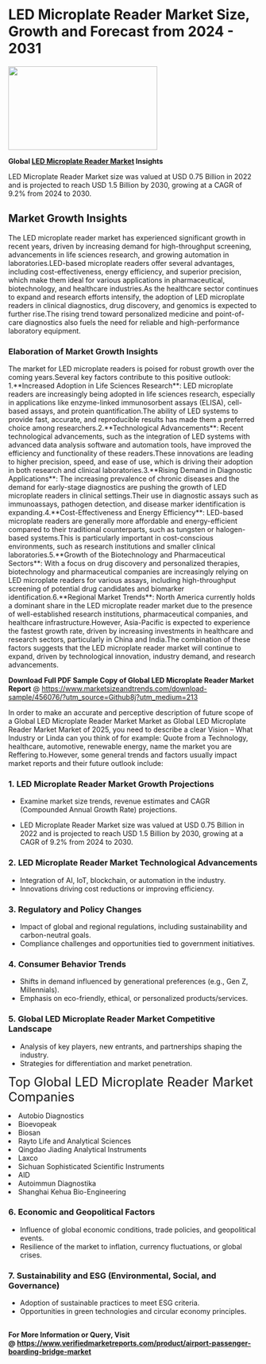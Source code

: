 <H1>LED Microplate Reader Market Size, Growth and Forecast from 2024 - 2031</H1><img class="aligncenter size-medium wp-image-584254" src="https://thirdeyenews.in/wp-content/uploads/2024/09/Global-Market-Research-300x168.jpeg" alt="" width="300" height="168" /><p><strong>Global&nbsp;<a href="https://www.marketsizeandtrends.com/download-sample/456076/?utm_source=Github8j?utm_medium=213">LED Microplate Reader Market</a> Insights</strong></p><p>LED Microplate Reader Market size was valued at USD 0.75 Billion in 2022 and is projected to reach USD 1.5 Billion by 2030, growing at a CAGR of 9.2% from 2024 to 2030.</p><p><h2>Market Growth Insights</h2> The LED microplate reader market has experienced significant growth in recent years, driven by increasing demand for high-throughput screening, advancements in life sciences research, and growing automation in laboratories.LED-based microplate readers offer several advantages, including cost-effectiveness, energy efficiency, and superior precision, which make them ideal for various applications in pharmaceutical, biotechnology, and healthcare industries.As the healthcare sector continues to expand and research efforts intensify, the adoption of LED microplate readers in clinical diagnostics, drug discovery, and genomics is expected to further rise.The rising trend toward personalized medicine and point-of-care diagnostics also fuels the need for reliable and high-performance laboratory equipment. <h3>Elaboration of Market Growth Insights</h3> The market for LED microplate readers is poised for robust growth over the coming years.Several key factors contribute to this positive outlook: 1.**Increased Adoption in Life Sciences Research**: LED microplate readers are increasingly being adopted in life sciences research, especially in applications like enzyme-linked immunosorbent assays (ELISA), cell-based assays, and protein quantification.The ability of LED systems to provide fast, accurate, and reproducible results has made them a preferred choice among researchers.2.**Technological Advancements**: Recent technological advancements, such as the integration of LED systems with advanced data analysis software and automation tools, have improved the efficiency and functionality of these readers.These innovations are leading to higher precision, speed, and ease of use, which is driving their adoption in both research and clinical laboratories.3.**Rising Demand in Diagnostic Applications**: The increasing prevalence of chronic diseases and the demand for early-stage diagnostics are pushing the growth of LED microplate readers in clinical settings.Their use in diagnostic assays such as immunoassays, pathogen detection, and disease marker identification is expanding.4.**Cost-Effectiveness and Energy Efficiency**: LED-based microplate readers are generally more affordable and energy-efficient compared to their traditional counterparts, such as tungsten or halogen-based systems.This is particularly important in cost-conscious environments, such as research institutions and smaller clinical laboratories.5.**Growth of the Biotechnology and Pharmaceutical Sectors**: With a focus on drug discovery and personalized therapies, biotechnology and pharmaceutical companies are increasingly relying on LED microplate readers for various assays, including high-throughput screening of potential drug candidates and biomarker identification.6.**Regional Market Trends**: North America currently holds a dominant share in the LED microplate reader market due to the presence of well-established research institutions, pharmaceutical companies, and healthcare infrastructure.However, Asia-Pacific is expected to experience the fastest growth rate, driven by increasing investments in healthcare and research sectors, particularly in China and India.The combination of these factors suggests that the LED microplate reader market will continue to expand, driven by technological innovation, industry demand, and research advancements.</p><p><span class=""><strong>Download Full PDF Sample Copy of Global LED Microplate Reader Market Report</strong> @ <a href="https://www.marketsizeandtrends.com/download-sample/456076/?utm_source=Github8j?utm_medium=213" target="_blank">https://www.marketsizeandtrends.com/download-sample/456076/?utm_source=Github8j?utm_medium=213</a></span></p><p>In order to make an accurate and perceptive description of future scope of a Global&nbsp;LED Microplate Reader Market Market as Global&nbsp;LED Microplate Reader Market Market of 2025, you need to describe a clear Vision &ndash; What Industry or Linda can you think of for example: Quote from a Technology, healthcare, automotive, renewable energy, name the market you are Reffering to.However, some general trends and factors usually impact market reports and their future outlook include:</p><h3>1.&nbsp;<strong>LED Microplate Reader Market Growth Projections</strong></h3><ul><li>Examine market size trends, revenue estimates and CAGR (Compounded Annual Growth Rate) projections.</li><li><p>LED Microplate Reader Market size was valued at USD 0.75 Billion in 2022 and is projected to reach USD 1.5 Billion by 2030, growing at a CAGR of 9.2% from 2024 to 2030.</p></li></ul><h3>2.&nbsp;<strong>LED Microplate Reader Market Technological Advancements</strong></h3><ul><li>Integration of AI, IoT, blockchain, or automation in the industry.</li><li>Innovations driving cost reductions or improving efficiency.</li></ul><h3>3.&nbsp;<strong>Regulatory and Policy Changes</strong></h3><ul><li>Impact of global and regional regulations, including sustainability and carbon-neutral goals.</li><li>Compliance challenges and opportunities tied to government initiatives.</li></ul><h3>4.&nbsp;<strong>Consumer Behavior Trends</strong></h3><ul><li>Shifts in demand influenced by generational preferences (e.g., Gen Z, Millennials).</li><li>Emphasis on eco-friendly, ethical, or personalized products/services.</li></ul><h3>5.&nbsp;<strong>Global LED Microplate Reader Market Competitive Landscape</strong></h3><ul><li>Analysis of key players, new entrants, and partnerships shaping the industry.</li><li>Strategies for differentiation and market penetration.</li></ul><p data-pm-slice="1 1 []"><span style="color: inherit; font-family: inherit; font-size: 25px;">Top Global LED Microplate Reader Market Companies</span></p><div class="" data-test-id=""><p><li>Autobio Diagnostics</li><li> Bioevopeak</li><li> Biosan</li><li> Rayto Life and Analytical Sciences</li><li> Qingdao Jiading Analytical Instruments</li><li> Laxco</li><li> Sichuan Sophisticated Scientific Instruments</li><li> AID </li><li> Autoimmun Diagnostika</li><li> Shanghai Kehua Bio-Engineering</li></p></div><h3>6.&nbsp;<strong>Economic and Geopolitical Factors</strong></h3><ul><li>Influence of global economic conditions, trade policies, and geopolitical events.</li><li>Resilience of the market to inflation, currency fluctuations, or global crises.</li></ul><h3>7.&nbsp;<strong>Sustainability and ESG (Environmental, Social, and Governance)</strong></h3><ul><li>Adoption of sustainable practices to meet ESG criteria.</li><li>Opportunities in green technologies and circular economy principles.</li></ul><h2><strong style="font-size: 14px;">For More Information or Query, Visit @&nbsp;</strong><a style="background-color: #ffffff; font-size: 14px;" href="https://www.marketsizeandtrends.com/report/led-microplate-reader-market/" target="_blank">https://www.verifiedmarketreports.com/product/airport-passenger-boarding-bridge-market</a></h2>